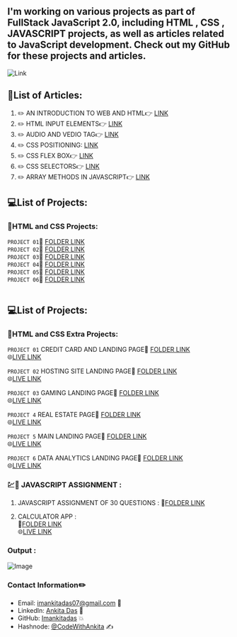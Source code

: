 ## I'm working on various projects as part of FullStack JavaScript 2.0, including HTML , CSS , JAVASCRIPT projects, as well as articles related to JavaScript development. Check out my GitHub for these projects and articles.

![Link](https://img.shields.io/badge/ARTICLES-WRITTEN-red)

## 📝List of Articles: 

1. :pencil2:  AN INTRODUCTION TO WEB AND HTML:point_right: [LINK](https://ankita11.hashnode.dev/an-introduction-to-web-and-html)
2. :pencil2: HTML INPUT ELEMENTS:point_right: [LINK](https://ankita11.hashnode.dev/an-overview-of-html-input-elements)
3. :pencil2: AUDIO AND VEDIO TAG:point_right:  [LINK](https://ankita11.hashnode.dev/transforming-web-media-embrace-the-magic-of-audio-and-video-tags)
4. :pencil2: CSS POSITIONING: [LINK](https://ankita11.hashnode.dev/css-positioning)         
5. :pencil2: CSS FLEX BOX:point_right: [LINK](https://ankita11.hashnode.dev/css-flex-box-1)
6. :pencil2: CSS SELECTORS:point_right: [LINK](https://ankita11.hashnode.dev/mastering-css-selectors)
7. :pencil2: ARRAY METHODS IN JAVASCRIPT:point_right: [LINK](https://ankita11.hashnode.dev/array-methods-in-java-script)
 


## 💻List of Projects:

###  📂HTML and CSS Projects:


`PROJECT 01`📁 [FOLDER LINK](https://github.com/imankitadas/Fullstack-Javascript-Projects-2023/tree/main/HTML%20and%20CSS%20Projects/Project%2001) <br>
`PROJECT 02`📁 [FOLDER LINK](https://github.com/imankitadas/Fullstack-Javascript-Projects-2023/tree/main/HTML%20and%20CSS%20Projects/Project%2002) <br>
`PROJECT 03`📁 [FOLDER LINK](https://github.com/imankitadas/Fullstack-Javascript-Projects-2023/tree/main/HTML%20and%20CSS%20Projects/Project%2003) <br>
`PROJECT 04`📁 [FOLDER LINK](https://github.com/imankitadas/Fullstack-Javascript-Projects-2023/tree/main/HTML%20and%20CSS%20Projects/Project%2004) <br>
`PROJECT 05`📁 [FOLDER LINK](https://github.com/imankitadas/Fullstack-Javascript-Projects-2023/tree/main/HTML%20and%20CSS%20Projects/Project%2005) <br>
`PROJECT 06`📁 [FOLDER LINK](https://github.com/imankitadas/Fullstack-Javascript-Projects-2023/tree/main/HTML%20and%20CSS%20Projects/Project%2006)<br><br>



## 💻List of Projects:

###  📂HTML and CSS Extra Projects:

`PROJECT 01` CREDIT CARD AND LANDING PAGE📁 [FOLDER LINK](https://github.com/imankitadas/Fullstack-Javascript-Projects-2023/tree/main/HTML%20and%20CSS%20Projects/Project%2007%20-%20Credit%20card%20Landing%20page)<br>
🌐[LIVE LINK](https://64e9a8e2067a02144a26a701--statuesque-lily-eb2ec4.netlify.app/)<br>

`PROJECT 02` HOSTING SITE LANDING PAGE📁 [FOLDER LINK](https://github.com/imankitadas/Fullstack-Javascript-Projects-2023/tree/main/HTML%20and%20CSS%20Projects/Project%2008%20-Hosting%20Landing%20Page)<br>
🌐[LIVE LINK](https://64e9acfb5e38211445e87f40--fabulous-narwhal-574fd6.netlify.app/)<br>

`PROJECT 03` GAMING LANDING PAGE📁 [FOLDER LINK](https://github.com/imankitadas/Fullstack-Javascript-Projects-2023/tree/main/HTML%20and%20CSS%20Projects/Project%2009%20-%20Gaming%20Landing%20Page)<br>
🌐[LIVE LINK](https://64e9b2e8fb981f187dacea8d--extraordinary-horse-66dd9c.netlify.app/)<br>

`PROJECT 4` REAL ESTATE PAGE📁 [FOLDER LINK](https://github.com/imankitadas/Fullstack-Javascript-Projects-2023/tree/main/HTML%20and%20CSS%20Projects/Project%2010%20-%20Real%20Estate%20Page)<br>
🌐[LIVE LINK](https://64e9bbb40ade101d2935e421--sparkling-travesseiro-ad2b8d.netlify.app/)<br>

`PROJECT 5` MAIN LANDING PAGE📁 [FOLDER LINK](https://github.com/imankitadas/Fullstack-Javascript-Projects-2023/tree/main/HTML%20and%20CSS%20Projects/Project%2011%20-%20Main%20Landing%20Page)<br>
🌐[LIVE LINK](https://651bf358dd7bbb0d04b65481--luminous-liger-171729.netlify.app/)<br>

`PROJECT 6` DATA ANALYTICS LANDING PAGE📁 [FOLDER LINK](https://github.com/imankitadas/Fullstack-Javascript-Projects-2023/tree/main/HTML%20and%20CSS%20Projects/Project%2012%20-%20Data%20Analytics%20Landing%20Page)<br>
🌐[LIVE LINK](https://65283748bebbcf5ba6470a9d--incandescent-rabanadas-187401.netlify.app/)<br>



### 💹📗 JAVASCRIPT ASSIGNMENT :

1. JAVASCRIPT ASSIGNMENT OF 30 QUESTIONS : 📁[FOLDER LINK](https://github.com/imankitadas/Fullstack-Javascript-Projects-2023/tree/main/JAVASCRIPT%20ASSIGNMENTS/01_QnA)

2. CALCULATOR APP :<br> 
📁[FOLDER LINK](https://github.com/imankitadas/Fullstack-Javascript-Projects-2023/tree/main/JAVASCRIPT%20ASSIGNMENTS/03_Calculator)<br>
🌐[LIVE LINK](https://653911f6b3cadb13eb49cac5--zingy-malasada-217310.netlify.app/)<br>

### Output : 
![Image](https://github.com/imankitadas/Fullstack-Javascript-Projects-2023/assets/131391850/80f58cb8-fd4a-4480-a446-585514b1aa83)


### Contact Information✏️

- Email: imankitadas07@gmail.com 📩
- LinkedIn: [Ankita Das](https://www.linkedin.com/in/ankita-das-02669526a/) 🚀 
- GitHub: [Imankitadas](https://github.com/imankitadas) 💥 
- Hashnode: [@CodeWithAnkita](https://hashnode.com/@CodeWithAnkita) ✍️
